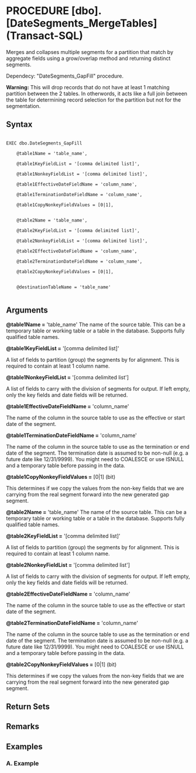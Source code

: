 # PROCEDURE [dbo].[DateSegments_MergeTables] (Transact-SQL)

Merges and collapses multiple segments for a partition that match by aggregate fields using a grow/overlap method and returning distinct segments.

Dependecy: "DateSegments_GapFill" procedure.

__Warning:__ This will drop records that do not have at least 1 matching partition between the 2 tables. In otherwords, it acts like a full join between the table for determining record selection for the partition but not for the segmentation.


## Syntax
<pre><code>
EXEC dbo.DateSegments_GapFill

    @table1Name = 'table_name',

    @table1KeyFieldList = '[comma delimited list]',

    @table1NonkeyFieldList = '[comma delimited list]',

    @table1EffectiveDateFieldName = 'column_name',

    @table1TerminationDateFieldName = 'column_name',

    @table1CopyNonkeyFieldValues = [0|1],


    @table2Name = 'table_name',

    @table2KeyFieldList = '[comma delimited list]',

    @table2NonkeyFieldList = '[comma delimited list]',

    @table2EffectiveDateFieldName = 'column_name',

    @table2TerminationDateFieldName = 'column_name',

    @table2CopyNonkeyFieldValues = [0|1],


    @destinationTableName = 'table_name'
    
</code></pre>

## Arguments

__@table1Name =__ 'table_name'
The name of the source table. This can be a temporary table or working table or a table in the database. Supports fully qualified table names.

__@table1KeyFieldList =__ '[comma delimited list]'

A list of fields to partition (group) the segments by for alignment. This is required to contain at least 1 column name. 

__@table1NonkeyFieldList =__ '[comma delimited list']

A list of fields to carry with the division of segments for output. If left empty, only the key fields and date fields will be returned. 

__@table1EffectiveDateFieldName =__ 'column_name'

The name of the column in the source table to use as the effective or start date of the segment. 

__@table1TerminationDateFieldName =__ 'column_name'

The name of the column in the source table to use as the termination or end date of the segment. The termination date is assumed to be non-null (e.g. a future date like 12/31/9999). You might need to COALESCE or use ISNULL and a temporary table before passing in the data.

__@table1CopyNonkeyFieldValues =__ [0|1] (bit)

This determines if we copy the values from the non-key fields that we are carrying from the real segment forward into the new generated gap segment.

__@table2Name =__ 'table_name'
The name of the source table. This can be a temporary table or working table or a table in the database. Supports fully qualified table names.

__@table2KeyFieldList =__ '[comma delimited list]'

A list of fields to partition (group) the segments by for alignment. This is required to contain at least 1 column name. 

__@table2NonkeyFieldList =__ '[comma delimited list']

A list of fields to carry with the division of segments for output. If left empty, only the key fields and date fields will be returned. 

__@table2EffectiveDateFieldName =__ 'column_name'

The name of the column in the source table to use as the effective or start date of the segment. 

__@table2TerminationDateFieldName =__ 'column_name'

The name of the column in the source table to use as the termination or end date of the segment. The termination date is assumed to be non-null (e.g. a future date like 12/31/9999). You might need to COALESCE or use ISNULL and a temporary table before passing in the data.

__@table2CopyNonkeyFieldValues =__ [0|1] (bit)

This determines if we copy the values from the non-key fields that we are carrying from the real segment forward into the new generated gap segment.


## Return Sets 


## Remarks


## Examples

### A. Example 
